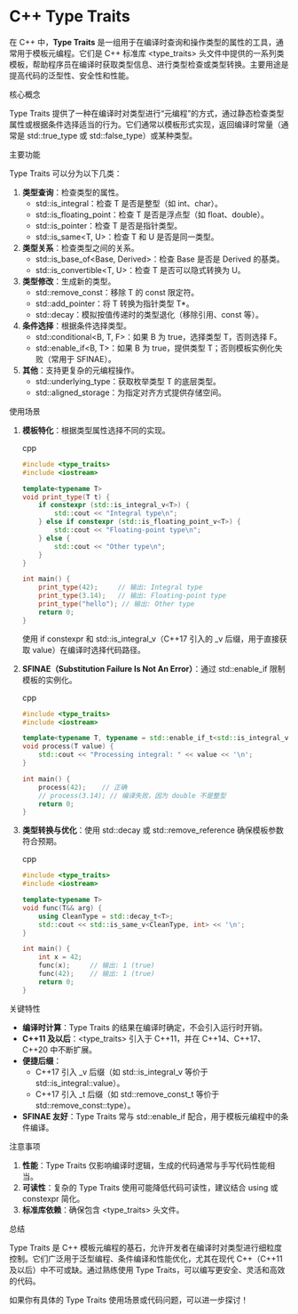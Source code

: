 # C++ Type Traits

在 C++ 中，**Type Traits** 是一组用于在编译时查询和操作类型的属性的工具，通常用于模板元编程。它们是 C++ 标准库 <type_traits> 头文件中提供的一系列类模板，帮助程序员在编译时获取类型信息、进行类型检查或类型转换。主要用途是提高代码的泛型性、安全性和性能。

核心概念

Type Traits 提供了一种在编译时对类型进行“元编程”的方式，通过静态检查类型属性或根据条件选择适当的行为。它们通常以模板形式实现，返回编译时常量（通常是 std::true_type 或 std::false_type）或某种类型。

主要功能

Type Traits 可以分为以下几类：

1. **类型查询**：检查类型的属性。
   - std::is_integral<T>：检查 T 是否是整型（如 int、char）。
   - std::is_floating_point<T>：检查 T 是否是浮点型（如 float、double）。
   - std::is_pointer<T>：检查 T 是否是指针类型。
   - std::is_same<T, U>：检查 T 和 U 是否是同一类型。
2. **类型关系**：检查类型之间的关系。
   - std::is_base_of<Base, Derived>：检查 Base 是否是 Derived 的基类。
   - std::is_convertible<T, U>：检查 T 是否可以隐式转换为 U。
3. **类型修改**：生成新的类型。
   - std::remove_const<T>：移除 T 的 const 限定符。
   - std::add_pointer<T>：将 T 转换为指针类型 T*。
   - std::decay<T>：模拟按值传递时的类型退化（移除引用、const 等）。
4. **条件选择**：根据条件选择类型。
   - std::conditional<B, T, F>：如果 B 为 true，选择类型 T，否则选择 F。
   - std::enable_if<B, T>：如果 B 为 true，提供类型 T；否则模板实例化失败（常用于 SFINAE）。
5. **其他**：支持更复杂的元编程操作。
   - std::underlying_type<T>：获取枚举类型 T 的底层类型。
   - std::aligned_storage：为指定对齐方式提供存储空间。

使用场景

1. **模板特化**：根据类型属性选择不同的实现。

   cpp

   ```cpp
   #include <type_traits>
   #include <iostream>
   
   template<typename T>
   void print_type(T t) {
       if constexpr (std::is_integral_v<T>) {
           std::cout << "Integral type\n";
       } else if constexpr (std::is_floating_point_v<T>) {
           std::cout << "Floating-point type\n";
       } else {
           std::cout << "Other type\n";
       }
   }
   
   int main() {
       print_type(42);     // 输出: Integral type
       print_type(3.14);   // 输出: Floating-point type
       print_type("hello"); // 输出: Other type
       return 0;
   }
   ```

   使用 if constexpr 和 std::is_integral_v（C++17 引入的 _v 后缀，用于直接获取 value）在编译时选择代码路径。

2. **SFINAE（Substitution Failure Is Not An Error）**：通过 std::enable_if 限制模板的实例化。

   cpp

   ```cpp
   #include <type_traits>
   #include <iostream>
   
   template<typename T, typename = std::enable_if_t<std::is_integral_v<T>>>
   void process(T value) {
       std::cout << "Processing integral: " << value << '\n';
   }
   
   int main() {
       process(42);    // 正确
       // process(3.14); // 编译失败，因为 double 不是整型
       return 0;
   }
   ```

3. **类型转换与优化**：使用 std::decay 或 std::remove_reference 确保模板参数符合预期。

   cpp

   ```cpp
   #include <type_traits>
   #include <iostream>
   
   template<typename T>
   void func(T&& arg) {
       using CleanType = std::decay_t<T>;
       std::cout << std::is_same_v<CleanType, int> << '\n';
   }
   
   int main() {
       int x = 42;
       func(x);     // 输出: 1 (true)
       func(42);    // 输出: 1 (true)
       return 0;
   }
   ```

关键特性

- **编译时计算**：Type Traits 的结果在编译时确定，不会引入运行时开销。
- **C++11 及以后**：<type_traits> 引入于 C++11，并在 C++14、C++17、C++20 中不断扩展。
- **便捷后缀**：
  - C++17 引入 _v 后缀（如 std::is_integral_v<T> 等价于 std::is_integral<T>::value）。
  - C++17 引入 _t 后缀（如 std::remove_const_t<T> 等价于 std::remove_const<T>::type）。
- **SFINAE 友好**：Type Traits 常与 std::enable_if 配合，用于模板元编程中的条件编译。

注意事项

1. **性能**：Type Traits 仅影响编译时逻辑，生成的代码通常与手写代码性能相当。
2. **可读性**：复杂的 Type Traits 使用可能降低代码可读性，建议结合 using 或 constexpr 简化。
3. **标准库依赖**：确保包含 <type_traits> 头文件。

总结

Type Traits 是 C++ 模板元编程的基石，允许开发者在编译时对类型进行细粒度控制。它们广泛用于泛型编程、条件编译和性能优化，尤其在现代 C++（C++11 及以后）中不可或缺。通过熟练使用 Type Traits，可以编写更安全、灵活和高效的代码。

如果你有具体的 Type Traits 使用场景或代码问题，可以进一步探讨！